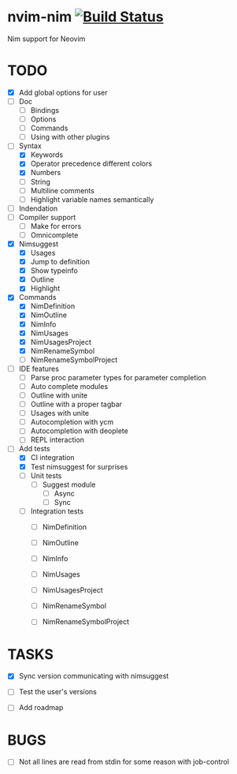 # nvim-nim [![Build Status](https://travis-ci.org/baabelfish/nvim-nim.svg?branch=master)](https://travis-ci.org/baabelfish/nvim-nim)
Nim support for Neovim

# TODO
- [x] Add global options for user
- [ ] Doc
    - [ ] Bindings
    - [ ] Options
    - [ ] Commands
    - [ ] Using with other plugins
- [ ] Syntax
    - [x] Keywords
    - [x] Operator precedence different colors
    - [x] Numbers
    - [ ] String
    - [ ] Multiline comments
    - [ ] Highlight variable names semantically
- [ ] Indendation
- [ ] Compiler support
    - [ ] Make for errors
    - [ ] Omnicomplete
- [x] Nimsuggest
    - [x] Usages
    - [x] Jump to definition
    - [x] Show typeinfo
    - [x] Outline
    - [x] Highlight
- [x] Commands
    - [x] NimDefinition
    - [x] NimOutline
    - [x] NimInfo
    - [x] NimUsages
    - [x] NimUsagesProject
    - [x] NimRenameSymbol
    - [ ] NimRenameSymbolProject
- [ ] IDE features
    - [ ] Parse proc parameter types for parameter completion
    - [ ] Auto complete modules
    - [ ] Outline with unite
    - [ ] Outline with a proper tagbar
    - [ ] Usages with unite
    - [ ] Autocompletion with ycm
    - [ ] Autocompletion with deoplete
    - [ ] REPL interaction
- [ ] Add tests
    - [x] CI integration
    - [x] Test nimsuggest for surprises
    - [ ] Unit tests
        - [ ] Suggest module
            - [ ] Async
            - [ ] Sync
    - [ ] Integration tests
        - [ ] NimDefinition
        - [ ] NimOutline
        - [ ] NimInfo
        - [ ] NimUsages
        - [ ] NimUsagesProject
        - [ ] NimRenameSymbol
        - [ ] NimRenameSymbolProject


# TASKS
- [x] Sync version communicating with nimsuggest
- [ ] Test the user's versions
- [ ] Add roadmap


# BUGS
- [ ] Not all lines are read from stdin for some reason with job-control
